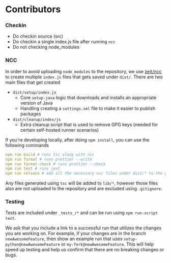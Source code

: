 # Contributors

### Checkin

- Do checkin source (src)
- Do checkin a single index.js file after running `ncc`
- Do not checking node_modules

### NCC

In order to avoid uploading `node_modules` to the repository, we use [zeit/ncc](https://github.com/zeit/ncc) to create multiple `index.js` files that gets saved under `dist/`.
There are two main files that get created
- `dist/setup/index.js`
   - Core `setup-java` logic that downloads and installs an appropriate version of Java 
   - Handling creating a `settings.xml` file to make it easier to publish packages
- `dist/cleanup/index/js`
   -  Extra cleanup script that is used to remove GPG keys (needed for certain self-hosted runner scenarios)

If you're developing locally, after doing `npm install`, you can use the following commands
```yaml
npm run build # runs tsc along with ncc
npm run format # runs prettier --write
npm run format-check # runs prettier --check
npm run test # runs jest
npm run release # add all the necessary ncc files under dist/* to the git staging area
```

Any files generated using `tsc` will be added to `lib/*`, however those files also are not uploaded to the repository and are excluded using `.gitignore`.

### Testing

Tests are included under `_tests_/*` and can be run using `npm run-script test`.

We ask that you include a link to a successful run that utilizes the changes you are working on. For example, if your changes are in the branch `newAwesomeFeature`, then show an example run that uses `setup-python@newAwesomeFeature` or `my-fork@newAwesomeFeature`. This will help speed up testing and help us confirm that there are no breaking changes or bugs.